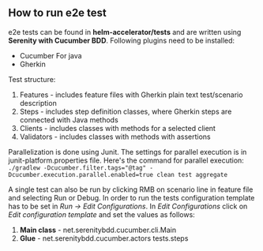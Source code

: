 
## How to run e2e test

e2e tests can be found in **helm-accelerator/tests** and are written using **Serenity with Cucumber BDD**. 
Following plugins need to be installed:
- Cucumber For java
- Gherkin

Test structure:
1. Features - includes feature files with Gherkin plain text test/scenario description
2. Steps - includes step definition classes, where Gherkin steps are connected with Java methods
3. Clients - includes classes with methods for a selected client
4. Validators - includes classes with methods with assertions

Parallelization is done using Junit. The settings for parallel execution is in junit-platform.properties file.
Here's the command for parallel execution:
```./gradlew -Dcucumber.filter.tags="@tag" -Dcucumber.execution.parallel.enabled=true clean test aggregate```

A single test can also be run by clicking RMB on scenario line in feature file and selecting Run or Debug.
In order to run the tests configuration template has to be set in *Run -> Edit Configurations*. 
In *Edit Configurations* click on *Edit configuration template* and set the values as follows:

1. **Main class** - net.serenitybdd.cucumber.cli.Main
2. **Glue** - net.serenitybdd.cucumber.actors tests.steps